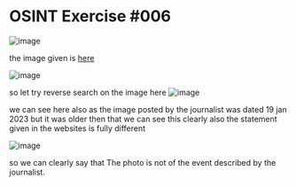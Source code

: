 # OSINT Exercise #006

![image](https://github.com/nikunjagarwal17/BanditOverTheWire/assets/144536875/d6fb4dc0-b2c9-4468-9cc1-343953bf57bb)


the image given is
[here](https://gralhix.com/wp-content/uploads/2023/08/osintexercise006.webp)



![image](https://github.com/nikunjagarwal17/BanditOverTheWire/assets/144536875/64d6a7ab-aa9b-4f65-a294-acffc782e79f)

so let try reverse search on the image here 
![image](https://github.com/nikunjagarwal17/BanditOverTheWire/assets/144536875/2e9ca55c-a222-4dd5-9a70-1be6fedb877a)


we can see here also as the image posted by the journalist was dated 19 jan 2023 but it was older then that we can see this clearly 
also the statement given in the websites is fully different 

![image](https://github.com/nikunjagarwal17/BanditOverTheWire/assets/144536875/156da5d3-ddb9-4b5e-a9e7-40dab499be9e)


so we can clearly say that The photo is not of the event described by the journalist.
